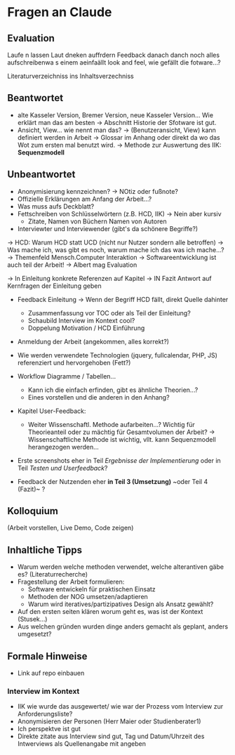# Fragen an Claude


## Evaluation

Laufe n lassen
Laut dneken auffrdern
Feedback danach
danch noch alles aufschreibenwa s einem aeinfaällt
look and feel, wie gefällt die fotware...?

Literaturverzeichniss ins Inhaltsverzechniss

## Beantwortet
- alte Kasseler Version, Bremer Version, neue Kasseler Version... Wie erklärt man das am besten
 -> Abschnitt Historie der Sfotware ist gut.
- Ansicht, View... wie nennt man das?
    -> (Benutzeransicht, View) kann definiert werden in Arbeit
    -> Glossar im Anhang oder direkt da wo das Wot zum ersten mal benutzt wird.
-> Methode zur Auswertung des IIK: **Sequenzmodell**

## Unbeantwortet
- Anonymisierung kennzeichnen?
-> NOtiz oder fußnote?
- Offizielle Erklärungen am Anfang der Arbeit...?
- Was muss aufs Deckblatt?
- Fettschreiben von Schlüsselwörtern (z.B. HCD, IIK)
-> Nein aber kursiv
    - Zitate, Namen von Büchern Namen von Autoren
- Interviewter und Interviewender (gibt's da schönere Begriffe?)

-> HCD: Warum HCD statt UCD (nicht nur Nutzer sondern alle betroffen)
-> Was mache ich, was gibt es noch, warum mache ich das was ich mache...?
-> Themenfeld Mensch.Computer Interaktion
-> Softwareentwicklung ist auch teil der Arbeit!
-> Albert mag Evaluation

-> In Einleitung konkrete Referenzen auf Kapitel
-> IN Fazit Antwort auf Kernfragen der Einleitung geben

- Feedback Einleitung
-> Wenn der Begriff HCD fällt, direkt Quelle dahinter
    - Zusammenfassung vor TOC oder als Teil der Einleitung?
    - Schaubild Interview im Kontext cool?
    - Doppelung Motivation / HCD Einführung

- Anmeldung der Arbeit (angekommen, alles korrekt?)
- Wie werden verwendete Technologien (jquery, fullcalendar, PHP, JS) referenziert und hervorgehoben (Fett?)

- Workflow Diagramme / Tabellen... 
    - Kann ich die einfach erfinden, gibt es ähnliche Theorien...?
    - Eines vorstellen und die anderen in den Anhang?

- Kapitel User-Feedback:
    - Weiter Wissenschaftl. Methode aufarbeiten...? Wichtig für Theorieanteil oder zu mächtig für Gesamtvolumen der Arbeit?
    -> Wissenschaftliche Methode ist wichtig, vllt. kann Sequenzmodell herangezogen werden...
- Erste screenshots  eher in Teil *Ergebnisse der Implementierung* oder in Teil *Testen und Userfeedback*?
- Feedback der Nutzenden eher **in Teil 3 (Umsetzung)** ~oder Teil 4 (Fazit)~ ?




## Kolloquium
(Arbeit vorstellen, Live Demo, Code zeigen)


## Inhaltliche Tipps
- Warum werden welche methoden verwendet, welche alterantiven gäbe es? (Literaturrecherche)
- Fragestellung der Arbeit formulieren:
    - Software entwickeln für praktischen Einsatz
    - Methoden der NOG umsetzen/adaptieren
    - Warum wird iteratives/partizipatives Design als Ansatz gewählt?
- Auf den ersten seiten klären worum geht es, was ist der Kontext (Stusek...)
- Aus welchen gründen wurden dinge anders gemacht als geplant, anders umgesetzt?
    
    
## Formale Hinweise
- Link auf repo einbauen


### Interview im Kontext
- IIK wie wurde das ausgewertet/ wie war der Prozess vom Interview zur Anforderungsliste?
- Anonymisieren der Personen (Herr Maier oder Studienberater1)
- Ich perspektve ist gut
- Direkte zitate aus Interview sind gut, Tag und Datum/Uhrzeit des Intwerviews als Quellenangabe mit angeben

